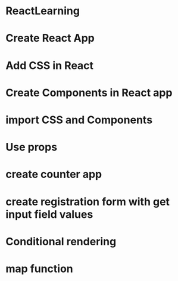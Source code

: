 # ReactLearning
# Create React App 
# Add CSS in React
# Create Components in React app
# import CSS and Components
# Use props
# create counter app
# create registration form with get input field values
# Conditional rendering
# map function
